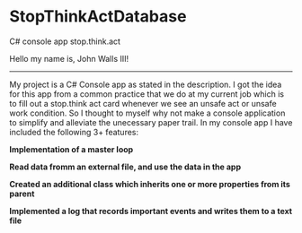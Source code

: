 # StopThinkActDatabase

C# console app stop.think.act

Hello my name is, John Walls III!
***
My project is a C# Console app as stated in the description.  I got the idea for this app from a common practice
that we do at my current job which is to fill out a stop.think act card whenever we see an unsafe act or 
unsafe work condition.  So I thought to myself why not make a console application to simplify and
alleviate the unecessary paper trail.  In my console app I have included the following 3+ features:

**Implementation of a master loop**

**Read data fromm an external file, and use the data in the app**

**Created an additional class which inherits one or more properties from its parent**

**Implemented a log that records important events and writes them to a text file**
